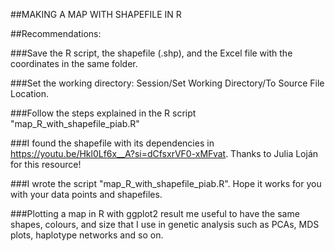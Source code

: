 ##MAKING A MAP WITH SHAPEFILE IN R


##Recommendations: 

###Save the R script, the shapefile (.shp), and the Excel file with the coordinates in the same folder. 

###Set the working directory: Session/Set Working Directory/To Source File Location.

###Follow the steps explained in the R script "map_R_with_shapefile_piab.R"

###I found the shapefile with its dependencies in https://youtu.be/Hkl0Lf6x__A?si=dCfsxrVF0-xMFvat. Thanks to Julia Loján for this resource!

###I wrote the script "map_R_with_shapefile_piab.R". Hope it works for you with your data points and shapefiles. 

###Plotting a map in R with ggplot2 result me useful to have the same shapes, colours, and size that I use in genetic analysis such as PCAs, MDS plots, haplotype networks and so on. 
